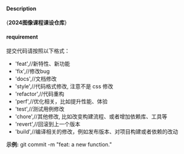#### Description

{**2024图像课程课设仓库**}

#### requirement

提交代码请按照以下格式：

- 'feat',//新特性、新功能
- 'fix',//修改bug
- 'docs',//文档修改
- 'style',//代码格式修改, 注意不是 css 修改
- 'refactor',//代码重构
- 'perf',//优化相关，比如提升性能、体验
- 'test',//测试用例修改
- 'chore',//其他修改, 比如改变构建流程、或者增加依赖库、工具等
- 'revert',//回滚到上一个版本
- 'build',//编译相关的修改，例如发布版本、对项目构建或者依赖的改动

 **示例:** git commit -m "feat: a new function."